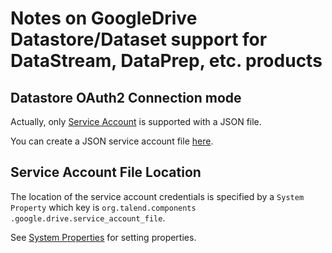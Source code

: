 # Notes on GoogleDrive Datastore/Dataset support for DataStream, DataPrep, etc. products

## Datastore OAuth2 Connection mode
 
Actually, only [Service Account](https://developers.google.com/identity/protocols/OAuth2ServiceAccount) is supported 
with a JSON file.

You can create a JSON service account file [here](https://console.developers.google.com/permissions/serviceaccounts).

## Service Account File Location

The location of the service account credentials is specified by a `System Property` which key is `org.talend.components
.google.drive.service_account_file`.

See [System Properties](https://docs.oracle.com/javase/tutorial/essential/environment/sysprop.html) for setting 
properties.



